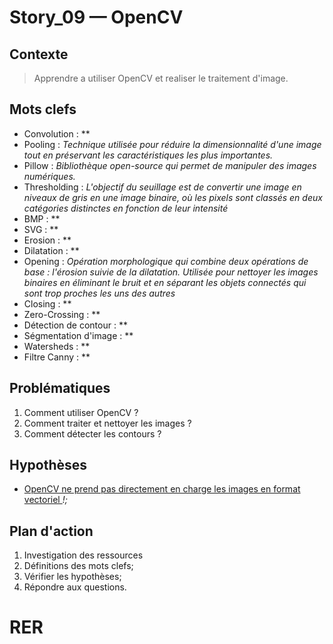 <!-- <link rel="stylesheet" href="../../../stylesheet.css"> -->

# Story_09 — OpenCV

## Contexte
> Apprendre a utiliser OpenCV et realiser le traitement d'image.

## Mots clefs

- <def-of>Convolution</def-of> : **
- <def-of>Pooling</def-of> : *Technique utilisée pour réduire la dimensionnalité d'une image tout en préservant les caractéristiques les plus importantes.*
- <def-of>Pillow</def-of> : *Bibliothèque open-source qui permet de manipuler des images numériques.*
- <def-of>Thresholding</def-of> : *L'objectif du seuillage est de convertir une image en niveaux de gris en une image binaire, où les pixels sont classés en deux catégories distinctes en fonction de leur intensité*
- <def-of>BMP</def-of> : **
- <def-of>SVG</def-of> : **
- <def-of>Erosion</def-of> : **
- <def-of>Dilatation</def-of> : **
- <def-of>Opening</def-of> : *Opération morphologique qui combine deux opérations de base : l'érosion suivie de la dilatation. Utilisée pour nettoyer les images binaires en éliminant le bruit et en séparant les objets connectés qui sont trop proches les uns des autres*
- <def-of>Closing</def-of> : **
- <def-of>Zero-Crossing</def-of> : **
- <def-of>Détection de contour</def-of> : **
- <def-of>Ségmentation d'image</def-of> : **
- <def-of>Watersheds</def-of> : **
- <def-of>Filtre Canny</def-of> : **

## Problématiques
1. Comment utiliser OpenCV ?
1. Comment traiter et nettoyer les images ?
1. Comment détecter les contours ?

## Hypothèses
- <u>OpenCV ne prend pas directement en charge les images en format vectoriel </u> <h-t/> *!;*

## Plan d'action
1. Investigation des ressources
1. Définitions des mots clefs;
1. Vérifier les hypothèses;
1. Répondre aux questions.

# RER